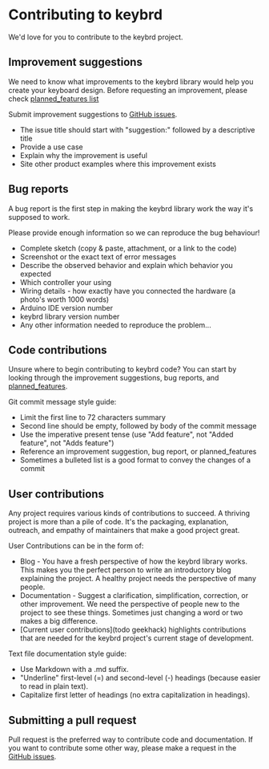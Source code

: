 Contributing to keybrd
======================
We'd love for you to contribute to the keybrd project.

Improvement suggestions
-----------------------
We need to know what improvements to the keybrd library would help you create your keyboard design.
Before requesting an improvement, please check [planned_features list](doc/planned_features.md)

Submit improvement suggestions to [GitHub issues](https://github.com/wolfv6/Keybrd/issues).
* The issue title should start with "suggestion:" followed by a descriptive title
* Provide a use case
* Explain why the improvement is useful
* Site other product examples where this improvement exists

Bug reports
-----------
A bug report is the first step in making the keybrd library work the way it's supposed to work.

Please provide enough information so we can reproduce the bug behaviour!
* Complete sketch (copy & paste, attachment, or a link to the code)
* Screenshot or the exact text of error messages
* Describe the observed behavior and explain which behavior you expected
* Which controller your using
* Wiring details - how exactly have you connected the hardware (a photo's worth 1000 words)
* Arduino IDE version number
* keybrd library version number
* Any other information needed to reproduce the problem...

Code contributions
------------------
Unsure where to begin contributing to keybrd code?
You can start by looking through the improvement suggestions, bug reports, and [planned_features](doc/planned_features.md).

Git commit message style guide:
* Limit the first line to 72 characters summary
* Second line should be empty, followed by body of the commit message
* Use the imperative present tense (use "Add feature", not "Added feature", not "Adds feature")
* Reference an improvement suggestion, bug report, or planned_features
* Sometimes a bulleted list is a good format to convey the changes of a commit

User contributions
------------------
Any project requires various kinds of contributions to succeed.
A thriving project is more than a pile of code.
It's the packaging, explanation, outreach, and empathy of maintainers that make a good project great.

User Contributions can be in the form of:
* Blog - You have a fresh perspective of how the keybrd library works.
This makes you the perfect person to write an introductory blog explaining the project.
A healthy project needs the perspective of many people.
* Documentation - Suggest a clarification, simplification, correction, or other improvement.
We need the perspective of people new to the project to see these things.
Sometimes just changing a word or two makes a big difference.
* [Current user contributions](todo geekhack) highlights contributions that are needed for the keybrd project's current stage of development.

Text file documentation style guide:
* Use Markdown with a .md suffix.
* "Underline" first-level (=) and second-level (-) headings (because easier to read in plain text).
* Capitalize first letter of headings (no extra capitalization in headings).

Submitting a pull request
-------------------------
Pull request is the preferred way to contribute code and documentation.
If you want to contribute some other way, please make a request in the [GitHub issues](https://github.com/wolfv6/Keybrd/issues).

